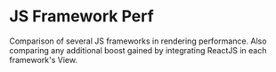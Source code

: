 JS Framework Perf
====

Comparison of several JS frameworks in rendering performance. Also comparing any additional boost gained by integrating ReactJS in each framework's View.
